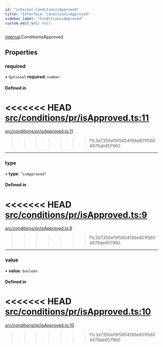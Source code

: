 ```yaml
---
id: "internal.ConditionisApproved"
title: "Interface: ConditionisApproved"
sidebar_label: "ConditionisApproved"
custom_edit_url: null
---
```


<!-- @format -->

[internal](../modules/internal.md).ConditionisApproved

## Properties

### required

• `Optional` **required**: `number`

#### Defined in

<<<<<<< HEAD
[src/conditions/pr/isApproved.ts:11](https://github.com/Resnovas/smartcloud/blob/b9e22a9/src/conditions/pr/isApproved.ts#L11)
=======
[src/conditions/pr/isApproved.ts:11](https://github.com/Resnovas/smartcloud/blob/b91f5b4/src/conditions/pr/isApproved.ts#L11)

> > > > > > > f1c3d7350ef9f5604f99e801f5604678ab957960

---

### type

• **type**: `"isApproved"`

#### Defined in

<<<<<<< HEAD
[src/conditions/pr/isApproved.ts:9](https://github.com/Resnovas/smartcloud/blob/b9e22a9/src/conditions/pr/isApproved.ts#L9)
=======
[src/conditions/pr/isApproved.ts:9](https://github.com/Resnovas/smartcloud/blob/b91f5b4/src/conditions/pr/isApproved.ts#L9)

> > > > > > > f1c3d7350ef9f5604f99e801f5604678ab957960

---

### value

• **value**: `boolean`

#### Defined in

<<<<<<< HEAD
[src/conditions/pr/isApproved.ts:10](https://github.com/Resnovas/smartcloud/blob/b9e22a9/src/conditions/pr/isApproved.ts#L10)
=======
[src/conditions/pr/isApproved.ts:10](https://github.com/Resnovas/smartcloud/blob/b91f5b4/src/conditions/pr/isApproved.ts#L10)

> > > > > > > f1c3d7350ef9f5604f99e801f5604678ab957960

